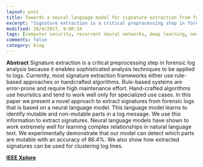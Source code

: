 ```yaml
---
layout: post
title: Towards a neural language model for signature extraction from forensic logs
excerpt: "Signature extraction is a critical preprocessing step in forensic log analysis because it enables sophisticated analysis techniques to be applied to logs. Currently, most signature extraction frameworks either use rule-based approaches or handcrafted algorithms. Rule-based systems are error-prone and require high maintenance effort. Hand-crafted algorithms use heuristics and tend to work well only for specialized use cases. In this paper we present a novel approach to extract signatures from forensic logs that is based on a neural language model. This language model learns to identify mutable and non-mutable parts in a log message. We use this information to extract signatures. Neural language models..."
modified: 28/4/2017, 9:00:24
tags: [computer security, recurrent neural networks, deep learning, neural language model]
comments: false
category: blog
---
```


**Abstract** 
Signature extraction is a critical preprocessing step in forensic log analysis because it enables sophisticated analysis techniques to be applied to logs. Currently, most signature extraction frameworks either use rule-based approaches or handcrafted algorithms. Rule-based systems are error-prone and require high maintenance effort. Hand-crafted algorithms use heuristics and tend to work well only for specialized use cases. In this paper we present a novel approach to extract signatures from forensic logs that is based on a neural language model. This language model learns to identify mutable and non-mutable parts in a log message. We use this information to extract signatures. Neural language models have shown to work extremely well for learning complex relationships in natural language text. We experimentally demonstrate that our model can detect which parts are mutable with an accuracy of 86.4%. We also show how extracted signatures can be used for clustering log lines.

**[IEEE Xplore](http://ieeexplore.ieee.org/document/7916497/)**
